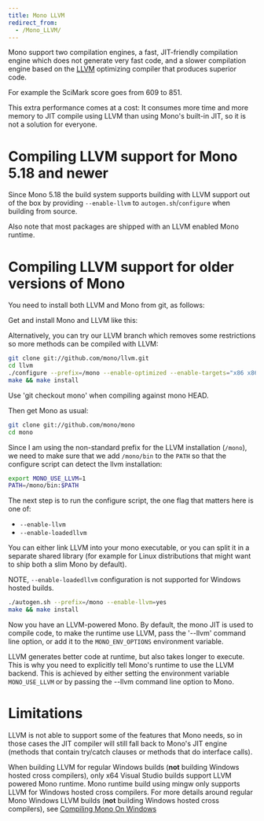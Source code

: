```yaml
---
title: Mono LLVM
redirect_from:
  - /Mono_LLVM/
---
```


Mono support two compilation engines, a fast, JIT-friendly compilation
engine which does not generate very fast code, and a slower
compilation engine based on the [LLVM](http://llvm.org/) optimizing compiler that produces
superior code.

For example the SciMark score goes from 609 to 851.

This extra performance comes at a cost: It consumes more time and more
memory to JIT compile using LLVM than using Mono's built-in JIT, so it
is not a solution for everyone.

Compiling LLVM support for Mono 5.18 and newer
==============================================

Since Mono 5.18 the build system supports building with LLVM support out of the
box by providing `--enable-llvm` to `autogen.sh`/`configure` when building from
source.

Also note that most packages are shipped with an LLVM enabled Mono runtime.


Compiling LLVM support for older versions of Mono
=================================================

You need to install both LLVM and Mono from git, as follows:

Get and install Mono and LLVM like this:

Alternatively, you can try our LLVM branch which removes some restrictions so more methods can be compiled with LLVM:

``` bash
git clone git://github.com/mono/llvm.git
cd llvm
./configure --prefix=/mono --enable-optimized --enable-targets="x86 x86_64"
make && make install
```

Use 'git checkout mono' when compiling against mono HEAD.

Then get Mono as usual:

``` bash
git clone git://github.com/mono/mono
cd mono
```

Since I am using the non-standard prefix for the LLVM installation
(`/mono`), we need to make sure that we add `/mono/bin` to the `PATH` so
that the configure script can detect the llvm installation:

``` bash
export MONO_USE_LLVM=1
PATH=/mono/bin:$PATH
```

The next step is to run the configure script, the one flag that matters here is one of:

- `--enable-llvm`
- `--enable-loadedllvm`

You can either link LLVM into your mono executable, or you can split
it in a separate shared library (for example for Linux distributions
that might want to ship both a slim Mono by default).

NOTE, `--enable-loadedllvm` configuration is not supported for Windows hosted builds.

``` bash
./autogen.sh --prefix=/mono --enable-llvm=yes
make && make install
```

Now you have an LLVM-powered Mono. By default, the mono JIT is used to
compile code, to make the runtime use LLVM, pass the '--llvm' command
line option, or add it to the `MONO_ENV_OPTIONS` environment variable.

LLVM generates better code at runtime, but also takes longer to
execute. This is why you need to explicitly tell Mono's runtime to use
the LLVM backend. This is achieved by either setting the environment
variable `MONO_USE_LLVM` or by passing the --llvm command line option to
Mono.

Limitations
===========

LLVM is not able to support some of the features that Mono needs, so
in those cases the JIT compiler will still fall back to Mono's JIT
engine (methods that contain try/catch clauses or methods that do
interface calls).

When building LLVM for regular Windows builds (**not** building Windows
hosted cross compilers), only x64 Visual Studio builds support LLVM
powered Mono runtime. Mono runtime build using mingw only supports
LLVM for Windows hosted cross compilers. For more details around
regular Mono Windows LLVM builds (**not** building Windows hosted cross
compilers), see [Compiling Mono On Windows](/docs/compiling-mono/windows/)